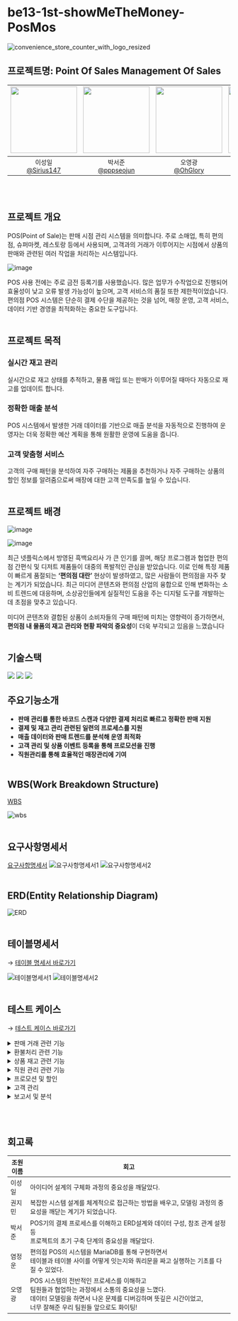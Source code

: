 # be13-1st-showMeTheMoney-PosMos

![convenience_store_counter_with_logo_resized](https://github.com/user-attachments/assets/4703952c-99cd-4c29-895a-b05933e31a4d)

## 프로젝트명: Point Of Sales Management Of Sales

|<img src="https://avatars.githubusercontent.com/Sirius147" width="150" height="150"/>|<img src="https://avatars.githubusercontent.com/pppseojun" width="150" height="150"/>|<img src="https://avatars.githubusercontent.com/u/143144372?v=4" width="150" height="150"/>|<img src="https://avatars.githubusercontent.com/ericyum" width="150" height="150"/>|<img src="https://avatars.githubusercontent.com/kwonjiin" width="150" height="150"/>|
|:-:|:-:|:-:|:-:|:-:|
|이성일<br/>[@Sirius147](https://github.com/Sirius147)|박서준<br/>[@pppseojun](https://github.com/pppseojun)|오영광<br/>[@OhGlory](https://github.com/OhGlory)|염정운<br/>[@ericyum](https://github.com/ericyum)|권지민<br/>[@Kwonjiin](https://github.com/kwonjiin)|

<br/> <br/>

## 프로젝트 개요
POS(Point of Sale)는 판매 시점 관리 시스템을 의미합니다. 주로 소매업, 특히 편의점, 슈퍼마켓, 레스토랑 등에서 사용되며, 고객과의 거래가 이루어지는 시점에서 상품의 판매와 관련된 여러 작업을 처리하는 시스템입니다. 

![image](https://blog.kakaocdn.net/dn/cLsQEp/btsLw6OvTF1/fqtibN2Hfrv1yrxEX10ISk/img.jpg)

POS 사용 전에는 주로 금전 등록기를 사용했습니다. 많은 업무가 수작업으로 진행되어 효율성이 낮고 오류 발생 가능성이 높으며, 고객 서비스의 품질 또한 제한적이었습니다. 편의점 POS 시스템은 단순히 결제 수단을 제공하는 것을 넘어, 매장 운영, 고객 서비스, 데이터 기반 경영을 최적화하는 중요한 도구입니다. 
<br/> <br/>
## 프로젝트 목적

### 실시간 재고 관리

실시간으로 재고 상태를 추적하고, 물품 매입 또는 판매가 이루어질 때마다 자동으로 재고를 업데이트 합니다.

### 정확한 매출 분석

POS 시스템에서 발생한 거래 데이터를 기반으로 매출 분석을 자동적으로 진행하여 운영자는  더욱 정확한 예산 계획을 통해 원활한 운영에 도움을 줍니다.

### 고객 맞춤형 서비스

고객의 구매 패턴을 분석하여 자주 구매하는 제품을 추천하거나 자주 구매하는 상품의  할인 정보를 알려줌으로써 매장에 대한 고객 만족도를 높일 수 있습니다.
<br/> <br/>
## 프로젝트 배경

![image](https://github.com/user-attachments/assets/886f3649-ef2b-4e1b-9c73-126eed05d60a)

![image](https://github.com/user-attachments/assets/fd2c993d-53ba-4d67-a253-ff97d1714157)


최근 넷플릭스에서 방영된 흑백요리사 가 큰 인기를 끌며, 해당 프로그램과 협업한 편의점 간편식 및 디저트 제품들이 대중의 폭발적인 관심을 받았습니다. 이로 인해 특정 제품이 빠르게 품절되는 **‘편의점 대란’** 현상이 발생하였고, 많은 사람들이 편의점을 자주 찾는 계기가 되었습니다.
최근 미디어 콘텐츠와 편의점 산업의 융합으로 인해 변화하는 소비 트렌드에 대응하며, 소상공인들에게 실질적인 도움을 주는 디지털 도구를 개발하는 데 초점을 맞추고 있습니다.

미디어 콘텐츠와 결합된 상품이 소비자들의 구매 패턴에 미치는 영향력이 증가하면서, **편의점 내 물품의 재고 관리와 현황 파악의 중요성**이 더욱 부각되고 있음을 느꼈습니다
<br/> <br/>

## 기술스택
<img src="https://img.shields.io/badge/mariaDB-003545?style=for-the-badge&logo=mariaDB&logoColor=white">
<img src="https://img.shields.io/badge/git-F05032?style=for-the-badge&logo=git&logoColor=white">
<img src="https://img.shields.io/badge/github-181717?style=for-the-badge&logo=github&logoColor=white">


## 주요기능소개

* **판매 관리를 통한 바코드 스캔과 다양한 결제 처리로 빠르고 정확한 판매 지원**
* **결제 및 재고 관리 관련된 일련의 프로세스를 지원**
* **매출 데이터와 판매 트렌드를 분석해 운영 최적화**
* **고객 관리 및 상품 이벤트 등록을 통해 프로모션을 진행**
* **직원관리를 통해 효율적인 매장관리에 기여**
<br/> <br/>
## WBS(Work Breakdown Structure)
[WBS](https://docs.google.com/spreadsheets/d/1djYNOycBP0-a5PDg302wS7SK1A8XTu9u7n0CP0yBa0A/edit?usp=sharing)

![wbs](https://github.com/user-attachments/assets/1753af09-eb02-495d-9742-22a4c37e3167)
<br/> <br/>
## 요구사항명세서
[요구사항명세서](https://docs.google.com/spreadsheets/d/1djYNOycBP0-a5PDg302wS7SK1A8XTu9u7n0CP0yBa0A/edit?usp=sharing)
![요구사항명세서1](https://github.com/user-attachments/assets/f11397ce-c921-4997-9780-dc99225dcd79)
![요구사항명세서2](https://github.com/user-attachments/assets/0d002e89-1dd4-43b4-9832-779694197d01)
<br/> <br/>
## ERD(Entity Relationship Diagram)
![ERD](https://github.com/user-attachments/assets/9ce984f8-2ee9-4912-b943-25708b442826)
<br/> <br/>
## 테이블명세서
→ [테이블 명세서 바로가기](https://docs.google.com/spreadsheets/d/1Qbms6sxZx3EFGe-pK14aio6_7FWvGO805NjnDVXdgvA/edit?usp=sharing)

![테이블명세서1](https://github.com/user-attachments/assets/b16fd803-1707-47ef-98df-f9f8bb10d26c)
![테이블명세서2](https://github.com/user-attachments/assets/0d1b8133-84d3-404c-9891-6c56139aaf4b)
<br/> <br/>
## 테스트 케이스
→ [테스트 케이스 바로가기](https://docs.google.com/spreadsheets/d/1djYNOycBP0-a5PDg302wS7SK1A8XTu9u7n0CP0yBa0A/edit?usp=sharing)
  <details>
    <summary>판매 거래 관련 기능</summary>
        <details>
        <summary>1. 판매할 판매 기록 추가</summary>
            <img src="https://github.com/user-attachments/assets/10d8e5dd-baf9-4a67-870b-9b60aa329263">
        </details>
        <details>
            <summary>2. 영수증 생성</summary>
            <img src="https://github.com/user-attachments/assets/a56490ab-4156-4915-9b8c-cd65cb959b13">
        </details>
        <details>
            <summary>3. 새로 생성된 영수증 ID저장</summary>
            <img src="https://github.com/user-attachments/assets/833c6814-4c1c-46ca-9c9f-40289394a13e">
        </details>
        <details>
            <summary>4. 판매테이블에 영수증ID 반영</summary>
            <img src="https://github.com/user-attachments/assets/0a4d6051-64c1-43a8-b7c0-04fdb3af6afe">
        </details>
        <details>
            <summary>5. 총 금액 계산</summary>
            <img src="https://github.com/user-attachments/assets/9b81f5e6-20a1-41e1-897b-39af46dc41f6">
          <img src="https://github.com/user-attachments/assets/36372f25-b3d2-4d88-840a-affdb86eec03">
        </details>
        <details>
            <summary>6. 최근 영수증에 기입된 회원ID와 적용될 포인트 저장</summary>
            <img src="https://github.com/user-attachments/assets/27a55642-b692-40cb-ac86-07a61c7e86fa">
        </details>
        <details>
            <summary>7. 회원 포인트 적립</summary>
            <img src="https://github.com/user-attachments/assets/f3bf9b80-d246-4e93-ab9f-07bf135ebb5c">
        </details>
        <details>
            <summary>8. 회원이 포인트 사용시</summary>
            <img src="https://github.com/user-attachments/assets/5b8b3983-06ea-41d1-abcf-07a52dadc41b">
        </details>
        <details>
            <summary>9. 최종 영수증</summary>
            <img src="https://github.com/user-attachments/assets/ddee03a3-f016-47e7-a6f5-af80fb03c61f">
        </details>
    </details>
    <details>
    <summary>환불처리 관련 기능</summary>
        <details><summary>1.환불 정보 등록</summary>
            <img src="https://github.com/user-attachments/assets/73e4693f-d2f3-43dd-8f14-c931767ac981">
        </details>
            <details><summary>2.마지막 삽입된 환불의 상품ID를 저장</summary>
            <img src="https://github.com/user-attachments/assets/529fc878-cb69-4344-b211-33328fbb6d66">
        </details>
            <details><summary>3.환불시 재고 증가</summary>
            <img src="https://github.com/user-attachments/assets/eb8bc8a3-bdb5-4205-9363-a7b442795f4d">
        </details>
            <details><summary>4.영수증 환불반영</summary>
            <img src="https://github.com/user-attachments/assets/446f5328-227d-4a7a-82e1-b171a18755af">
        </details>
            <details><summary>5.환불 완료 영수증</summary>
            <img src="https://github.com/user-attachments/assets/05897152-29da-4e6f-8f07-c47b0eda1c59">
        </details>
    </details>
    <details>
    <summary>상품 재고 관련 기능</summary>
        <details><summary>1.상품 입고(재고 수량 추가)</summary>
            <img src="img/재고관리/insert1.png" alt="최초수량">
            <img src="img/재고관리/insert2.png" alt="수량 추가">
        </details>
        <details><summary>2.상품 판매(재고 수량 감소)</summary>
            <img src="img/재고관리/remove.png" alt="수량 감소">
        </details>
        <details><summary>3.불량재고량 수정</summary>
            <img src="img/재고관리/수동조절.png" alt="재고수정">
        </details>
        <details><summary>4.신상품 등록</summary>
            <img src="img/재고관리/삽입.png" alt="상품등록">
        </details>
        <details><summary>5.상품ID 검색</summary>
            <img src="img/재고관리/searchbypid.png" alt="searchbyid">
        </details>
            <details><summary>6.상품명 검색</summary>
        <img src="img/재고관리/searchbyname.png" alt="searchbyname">
        </details>
        <details><summary>7.키워드 검색</summary>
            <img src="img/재고관리/searchbykeyword.png" alt="searchbykeyword">
        </details>
    </details>
    <details>
   <summary>직원 관리 관련 기능</summary>
        <details><summary>1.직원 등록</summary>
            <img src="https://github.com/user-attachments/assets/7ef169d6-5c92-4ddb-8fe7-2d48c14aa06f" alt="직원 등록">
        </details>
        <details><summary>2.직원 삭제</summary>
            <img src="https://github.com/user-attachments/assets/86095f4f-460f-454f-acaa-17402e68b301" alt="직원 삭제">
        </details>
        <details><summary>3.근무자 로그인</summary>
            <img src="https://github.com/user-attachments/assets/62851095-8eba-4346-8868-ff1ebd06ae78" alt="로그인실패">
            <img src="https://github.com/user-attachments/assets/b2744ae2-8c5b-4431-938a-8a59e4e5d8dc" alt="로그인 성공">
            <img src="https://github.com/user-attachments/assets/1100ffc9-2883-4dcd-b5b5-ecac9ca0115f" alt="로그인 성공2">
        </details>
        <details><summary>4.출근시간 기록</summary>
            <img src="https://github.com/user-attachments/assets/62851095-8eba-4346-8868-ff1ebd06ae78" alt="로그인실패">
        </details>
        <details><summary>5.근무자 로그아웃</summary>
            <img src="https://github.com/user-attachments/assets/199529cd-8a96-4b5f-bb43-4d4a4b278345" alt="로그아웃 실">
            <img src="https://github.com/user-attachments/assets/23e646c1-5005-4fea-82c3-b645d96df7bc" alt="로그아웃 성">
            <img src="img/test_img/customer_test_img/음식점 상세 조회 기능/음식점 사진 포함 리뷰 조회.gif" alt="사진포함리뷰조회_gif">
        </details>
        <details><summary>6.퇴근시간 기록</summary>
            <img src="https://github.com/user-attachments/assets/3c019994-dd99-42bc-85cd-b813ecf78d01" alt="퇴근시간기록">
        </details>
        <details><summary>7.근무 확인</summary>
            <img src="https://github.com/user-attachments/assets/b2992830-3f87-401c-8e13-18cb8ceffb2a" alt="근무중">
            <img src="https://github.com/user-attachments/assets/46d2449e-f16a-4200-8596-bc588c56a7c0" alt="근무종료">
            <img src="https://github.com/user-attachments/assets/579e1925-e0d0-4560-af2b-41b39ae11c2e" alt="근무에러">
        </details>
    </details>
    <details>
    <summary>프로모션 및 할인</summary>
        <details><summary>1.쿠폰</summary>
            <p align="center"> <img src="https://github.com/user-attachments/assets/f11f1e50-6475-4131-96b3-20511b81a5a8"))> </p>
            <p align="center"> <img src="https://github.com/user-attachments/assets/d3ceb247-b2d1-49ed-80be-abe767d448d0"))> </p>
            <p align="center"> <img src="https://github.com/user-attachments/assets/62d7e60b-e690-47fc-a1c7-2400f1bfd4ee"))> </p>
        </details>
        <details><summary>2.타임할인</summary>
            <p align="center"> <img src="https://github.com/user-attachments/assets/990c204f-0b31-48e8-8efb-0feb1304984f"))> </p>
            <p align="center"> <img src="https://github.com/user-attachments/assets/423e805f-2fde-4414-b98f-928e3add8e70"))> </p>
            <p align="center"> <img src="https://github.com/user-attachments/assets/ddfd9ff8-4c5c-488e-86be-a1efd73c546c"))> </p>
        </details>
        <details><summary>3.1+1행사</summary>
            <p align="center"> <img src="https://github.com/user-attachments/assets/a074f7db-eaf2-4389-b194-4e8014e5995d"))> </p>
            <p align="center"> <img src="https://github.com/user-attachments/assets/04dc52a0-b34e-4774-a35a-58721f80f1ac"))> </p>
            <p align="center"> <img src="https://github.com/user-attachments/assets/1fb2c388-2b34-49a3-a706-c7f1a9157d63"))> </p>
            <p align="center"> <img src="https://github.com/user-attachments/assets/007a5d98-fc75-4abd-a15c-e1069a3a1986"))> </p>
        </details>    
    </details>
     <details>
    <summary>고객 관리</summary>
        <details><summary>1.고객등록</summary>
            <img src="https://github.com/user-attachments/assets/3ef7cca7-a7c9-4e28-b0ce-cb99d1f2028e" alt="고객 등록 이전" width="600">
            <img src="https://github.com/user-attachments/assets/71c73f6a-47d0-4a52-8b91-a73a3bb160ba" alt="고객 등록 이후" width="600">
        </details>
        <details><summary>2.고객 구매 내역 확인</summary>
            <img src="https://github.com/user-attachments/assets/1aaf5f08-8363-49c0-beef-4c7dd6d9c76f" alt="고객구매내역조회">
        </details>
    </details>
  <details>
    <summary>보고서 및 분석</summary>
        <details><summary>1.일별 보고서</summary>
            <img src="https://github.com/user-attachments/assets/750884ef-14be-4ecf-9a4f-4bb345650eb2" alt="일별보고서">
        </details>
        <details><summary>2.월별 보고</summary>
            <img src="https://github.com/user-attachments/assets/ed61edc3-7011-437b-a4e0-52ce2c150c66" alt="월별보고서">
        </details>
       <details><summary>3. 시간별 보고서</summary>
            <img src="https://github.com/user-attachments/assets/189ed552-7894-472f-83c5-62cc073ab65f" alt="시간별 보고서">
        </details>
        <details><summary>4. 카테고리별 보고서</summary>
            <img src="https://github.com/user-attachments/assets/53187790-1a7a-427a-83df-091db7829241" alt="카테고리별 보고서">
        </details>
             <details><summary>5. 손실상품  보고서</summary>
            <img src="https://github.com/user-attachments/assets/f828e25c-41f1-45f2-bf0b-b357f675aa2a" alt="손실상품  보고서">
        </details>
    </details>





<br/> <br/>


## 회고록

| 조원<br>이름 | 회고 |
| --------- | --- |
| 이성일 | 아이디어 설계의 구체화 과정의 중요성을 깨달았다. |<br/>
| 권지민 | 복잡한 시스템 설계를 체계적으로 접근하는 방법을 배우고, 모델링 과정의 중요성을 깨닫는 계기가 되었습니다. |<br/>
| 박서준 | POS기의 결제 프로세스를 이해하고 ERD설계와 데이터 구성, 참조 관계 설정 등<br> 프로젝트의 초기 구축 단계의 중요성을 깨달았다. |<br/>
| 염정운 | 편의점 POS의 시스템을 MariaDB를 통해 구현하면서<br> 테이블과 테이블 사이를 어떻게 잇는지와 쿼리문을 짜고 실행하는 기초를 다질 수 있었다. |<br/>
| 오영광 | POS 시스템의 전반적인 프로세스를 이해하고<br> 팀원들과 협업하는 과정에서 소통의 중요성을 느꼈다.<br> 데이터 모델링을 하면서 나온 문제를 디버깅하며 뜻깊은 시간이었고,<br> 너무 잘해준 우리 팀원들 앞으로도 화이팅! |
<br/>






